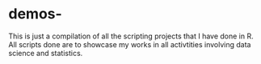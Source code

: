 # demos-
This is just a compilation of all the scripting projects that I have done in R. 
All scripts done are to showcase my works in all activtities involving data science and statistics. 
